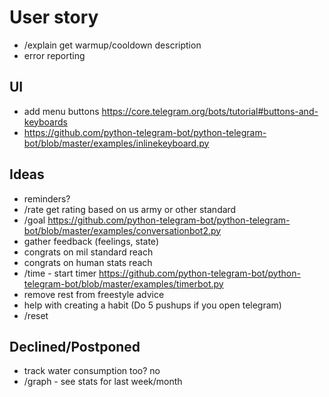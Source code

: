 # User story

* /explain get warmup/cooldown description
* error reporting

## UI

* add menu buttons https://core.telegram.org/bots/tutorial#buttons-and-keyboards
* https://github.com/python-telegram-bot/python-telegram-bot/blob/master/examples/inlinekeyboard.py


## Ideas

* reminders?
* /rate get rating based on us army or other standard
* /goal https://github.com/python-telegram-bot/python-telegram-bot/blob/master/examples/conversationbot2.py
* gather feedback (feelings, state)
* congrats on mil standard reach
* congrats on human stats reach
* /time - start timer https://github.com/python-telegram-bot/python-telegram-bot/blob/master/examples/timerbot.py
* remove rest from freestyle advice
* help with creating a habit (Do 5 pushups if you open telegram)
* /reset

## Declined/Postponed

* track water consumption too? no
* /graph - see stats for last week/month

